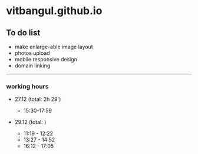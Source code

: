 # vitbangul.github.io

To do list
-----------

* make enlarge-able image layout
* photos upload
* mobile responsive design
* domain linking

---------------

### working hours
* 27.12 (total: 2h 29')
  - 15:30-17:59

* 29.12 (total: )
  - 11:19 - 12:22
  - 13:27 - 14:52
  - 16:12 - 17:05
